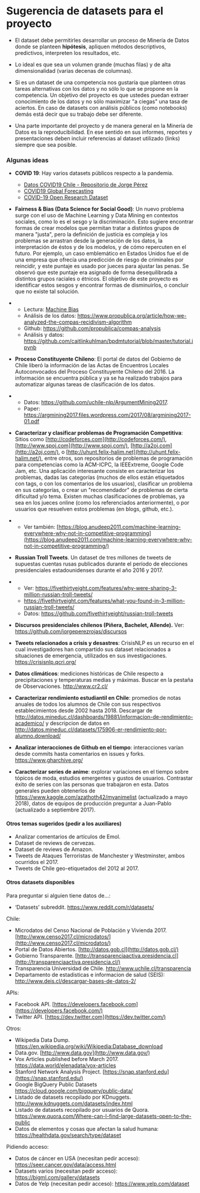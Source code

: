 # Sugerencia de datasets para el proyecto

* El dataset debe permitirles desarrollar un proceso de Minería de Datos donde se planteen **hipótesis**, apliquen métodos descriptivos, predictivos, interpreten los resultados, etc.

* Lo ideal es que sea un volumen grande (muchas filas) y de alta dimensionalidad (varias decenas de columnas). 

* Si es un dataset de una competencia nos gustaría que planteen otras tareas alternativas con los datos y no sólo lo que se propone en la competencia. Un objetivo del proyecto es que ustedes puedan extraer conocimiento de los datos y no sólo maximizar "a ciegas" una tasa de aciertos. En caso de datasets con análisis públicos (como notebooks) demás está decir que su trabajo debe ser diferente.

* Una parte importante del proyecto y de manera general en la Minería de Datos es la reproducibilidad. En ese sentido en sus informes, reportes y presentaciones deben incluir referencias al dataset utilizado (links) siempre que sea posible.

### **Algunas ideas**

- **COVID 19**: Hay varios datasets públicos respecto a la pandemia.
  - [Datos COVID19 Chile - Repositorio de Jorge Pérez](https://github.com/jorgeperezrojas/covid19-data)
  - [COVID19 Global Forecasting](https://www.kaggle.com/c/covid19-global-forecasting-week-1/overview)
  - [COVID-19 Open Research Dataset](https://www.semanticscholar.org/cord19)

- **Fairness & Bias (Data Science for Social Good)**: Un nuevo problema surge con el uso de Machine Learning y Data Mining en contextos sociales, como lo es el sesgo y la discriminación. Esto sugiere encontrar formas de crear modelos que permitan tratar a distintos grupos de manera "justa", pero la definición de justicia es compleja y los problemas se arrastran desde la generación de los datos, la interpretación de éstos y de los modelos, y de cómo repercuten en el futuro. Por ejemplo, un caso emblemático en Estados Unidos fue el de una empresa que ofrecía una predicción de riesgo de criminales por reincidir, y este puntaje es usado por jueces para ajustar las penas. Se observó que este puntaje era asignado de forma desequilibrada a distintos grupos raciales o étnicos. El objetivo de este proyecto es identificar estos sesgos y encontrar formas de disminuirlos, o concluir que no existe tal solución.

- - Lectura: [Machine Bias](https://www.propublica.org/article/machine-bias-risk-assessments-in-criminal-sentencing)
  - Análisis de los datos: https://www.propublica.org/article/how-we-analyzed-the-compas-recidivism-algorithm
  - Github: https://github.com/propublica/compas-analysis
  - Análisis y datos: https://github.com/caitlinkuhlman/bpdmtutorial/blob/master/tutorial.ipynb

- **Proceso Constituyente Chileno**: El portal de datos del Gobierno de Chile liberó la información de las Actas de Encuentros Locales Autoconvocados del Proceso Constituyente Chileno del 2016. La información se encuentra pública y ya se ha realizado trabajos para automatizar algunas tareas de clasificación de los datos.

- - Datos: https://github.com/uchile-nlp/ArgumentMining2017.
  - Paper: https://argmining2017.files.wordpress.com/2017/08/argmining2017-01.pdf

- **Caracterizar y clasificar problemas de Programación Competitiva**: Sitios como [http://codeforces.com](http://codeforces.com/), [http://www.spoj.com](http://www.spoj.com/), [http://a2oj.com](http://a2oj.com/), o [http://uhunt.felix-halim.net](http://uhunt.felix-halim.net/), entre otros, son repositorios de problemas de programación para competencias como la ACM-ICPC, la IEEExtreme, Google Code Jam, etc. Una aplicación interesante consiste en caracterizar los problemas, dadas las categorías (muchos de ellos están etiquetados con tags, o con los comentarios de los usuarios), clasificar un problema en sus categorías, o crear un "recomendador" de problemas de cierta dificultad y/o tema. Existen muchas clasificaciones de problemas, ya sea en los jueces online (como los referenciados anteriormente), o por usuarios que resuelven estos problemas (en blogs, github, etc.).

- - Ver también: [https://blog.anudeep2011.com/machine-learning-everywhere-why-not-in-competitive-programming](https://blog.anudeep2011.com/machine-learning-everywhere-why-not-in-competitive-programming/)

- **Russian Troll Tweets**. Un dataset de tres millones de tweets de supuestas cuentas rusas publicados durante el período de elecciones presidenciales estadounidenses durante el año 2016 y 2017.

- - Ver: https://fivethirtyeight.com/features/why-were-sharing-3-million-russian-troll-tweets/
  - https://fivethirtyeight.com/features/what-you-found-in-3-million-russian-troll-tweets/
  - Datos: https://github.com/fivethirtyeight/russian-troll-tweets 

- **Discursos presidenciales chilenos (Piñera, Bachelet, Allende).** Ver: https://github.com/jorgeperezrojas/discursos 

- **Tweets relacionados a crisis y desastres**: CrisisNLP es un recurso en el cual investigadores han compartido sus dataset relacionados a situaciones de emergencia, utilizados en sus investigaciones. https://crisisnlp.qcri.org/ 

- **Datos climáticos**: mediciones históricas de Chile respecto a precipitaciones y temperaturas medias y máximas. Buscar en la pestaña de Observaciones. http://www.cr2.cl/

- **Caracterizar rendimiento estudiantil en Chile**: promedios de notas anuales de todos los alumnos de Chile con sus respectivos establecimientos desde 2002 hasta 2018. Descargar de http://datos.mineduc.cl/dashboards/19881/informacion-de-rendimiento-academico/ y descripcion de datos en http://datos.mineduc.cl/datasets/175906-er-rendimiento-por-alumno.download/

- **Analizar interacciones de Github en el tiempo**: interacciones varían desde commits hasta comentarios en issues y forks. https://www.gharchive.org/

- **Caracterizar series de anime**: explorar variaciones en el tiempo sobre tópicos de moda, estudios emergentes y gustos de usuarios. Contrastar éxito de series con las personas que trabajaron en esta. Datos generales pueden obtenerlos de https://www.kaggle.com/azathoth42/myanimelist (actualizado a mayo 2018), datos de equipos de producción preguntar a Juan-Pablo (actualizado a septiembre 2017).

#### **Otros temas sugeridos (pedir a los auxiliares)**

- Analizar comentarios de artículos de Emol.
- Dataset de reviews de cervezas.
- Dataset de reviews de Amazon.
- Tweets de Ataques Terroristas de Manchester y Westminster, ambos ocurridos el 2017.
- Tweets de Chile geo-etiquetados del 2012 al 2017.



#### **Otros datasets disponibles**

Para preguntar si alguien tiene datos de...:
- ‘Datasets’ subreddit. https://www.reddit.com/r/datasets/ 

Chile:
- Microdatos del Censo Nacional de Población y Vivienda 2017. [http://www.censo2017.cl/microdatos/](http://www.censo2017.cl/microdatos/)
- Portal de Datos Abiertos. [http://datos.gob.cl](http://datos.gob.cl/)
- Gobierno Transparente. [http://transparenciaactiva.presidencia.cl](http://transparenciaactiva.presidencia.cl/)
- Transparencia Universidad de Chile. http://www.uchile.cl/transparencia
- Departamento de estadisticas e informacion de salud (SEIS): http://www.deis.cl/descargar-bases-de-datos-2/

APIs:
- Facebook API. [https://developers.facebook.com](https://developers.facebook.com/)
- Twitter API. [https://dev.twitter.com](https://dev.twitter.com/)

Otros:
- Wikipedia Data Dump. https://en.wikipedia.org/wiki/Wikipedia:Database_download
- Data.gov. [http://www.data.gov](http://www.data.gov/)
- Vox Articles published before March 2017. https://data.world/elenadata/vox-articles
- Stanford Network Analysis Project. [https://snap.stanford.edu](https://snap.stanford.edu/)
- Google BigQuery Public Datasets https://cloud.google.com/bigquery/public-data/
- Listado de datasets recopilado por KDnuggets. http://www.kdnuggets.com/datasets/index.html
- Listado de datasets recopilado por usuarios de Quora. https://www.quora.com/Where-can-I-find-large-datasets-open-to-the-public
- Datos de elementos y cosas que afectan la salud humana: https://healthdata.gov/search/type/dataset

Pidiendo acceso:
- Datos de cáncer en USA (necesitan pedir acceso): https://seer.cancer.gov/data/access.html
- Datasets varios (necesitan pedir acceso): https://bigml.com/gallery/datasets
- Datos de Yelp (necesitan pedir acceso): https://www.yelp.com/dataset
